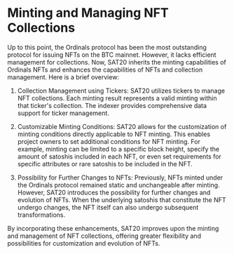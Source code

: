 Minting and Managing NFT Collections
====

Up to this point, the Ordinals protocol has been the most outstanding protocol for issuing NFTs on the BTC mainnet. However, it lacks efficient management for collections. Now, SAT20 inherits the minting capabilities of Ordinals NFTs and enhances the capabilities of NFTs and collection management. Here is a brief overview:

1. Collection Management using Tickers: SAT20 utilizes tickers to manage NFT collections. Each minting result represents a valid minting within that ticker's collection. The indexer provides comprehensive data support for ticker management.

2. Customizable Minting Conditions: SAT20 allows for the customization of minting conditions directly applicable to NFT minting. This enables project owners to set additional conditions for NFT minting. For example, minting can be limited to a specific block height, specify the amount of satoshis included in each NFT, or even set requirements for specific attributes or rare satoshis to be included in the NFT.

3. Possibility for Further Changes to NFTs: Previously, NFTs minted under the Ordinals protocol remained static and unchangeable after minting. However, SAT20 introduces the possibility for further changes and evolution of NFTs. When the underlying satoshis that constitute the NFT undergo changes, the NFT itself can also undergo subsequent transformations.

By incorporating these enhancements, SAT20 improves upon the minting and management of NFT collections, offering greater flexibility and possibilities for customization and evolution of NFTs.
